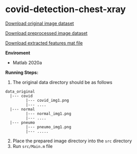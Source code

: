 # covid-detection-chest-xray

[Download original image dataset](https://drive.google.com/file/d/13jZ3cJLCNJoQ-YuoZwB-z3I6NKEiXloq/view?usp=sharing)

[Download preprocessed image dataset](https://drive.google.com/file/d/1PFK_uXuwo8mBOjj82nw6W4N-9ss0N45p/view?usp=sharing)

[Download extracted features mat file](https://drive.google.com/file/d/1AVN66IRWoiiemjmnTSOTG6HhNRq0bnUx/view?usp=sharing)

**Enviroment**
- Matlab 2020a

**Running Steps:**

1) The original data directory should be as follows
```
data_original
  |--- covid
         |--- covid_img1.png
         |--- ....
  |--- normal
         |--- normal_img1.png
         |--- ....
  |--- pneumo
         |--- pneumo_img1.png
         |--- .....
```

2) Place the prepared image directory into the ```src``` directory
3) Run ```src/Main.m```  file

